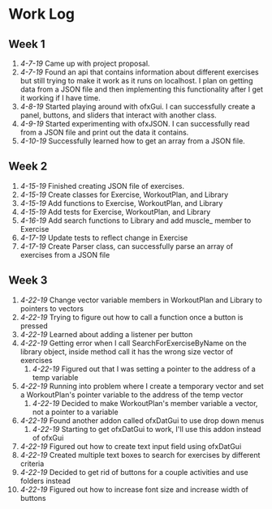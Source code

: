 # Work Log

## Week 1
1. *4-7-19* Came up with project proposal.
1. *4-7-19* Found an api that contains information about different exercises but still trying to make
it work as it runs on localhost. I plan on getting data from a JSON file and then implementing 
this functionality after I get it working if I have time.
1. *4-8-19* Started playing around with ofxGui. I can successfully create a panel, buttons, 
and sliders that interact with another class. 
1. *4-9-19* Started experimenting with ofxJSON. I can successfully read from a JSON file 
and print out the data it contains. 
1. *4-10-19* Successfully learned how to get an array from a JSON file.

## Week 2
1. *4-15-19* Finished creating JSON file of exercises.
1. *4-15-19* Create classes for Exercise, WorkoutPlan, and Library
1. *4-15-19* Add functions to Exercise, WorkoutPlan, and Library
1. *4-15-19* Add tests for Exercise, WorkoutPlan, and Library
1. *4-16-19* Add search functions to Library and add muscle_ member to Exercise
1. *4-17-19* Update tests to reflect change in Exercise
1. *4-17-19* Create Parser class, can successfully parse an array of exercises from a JSON file

## Week 3
1. *4-22-19* Change vector variable members in WorkoutPlan and Library to pointers to vectors
1. *4-22-19* Trying to figure out how to call a function once a button is pressed
1. *4-22-19* Learned about adding a listener per button
1. *4-22-19* Getting error when I call SearchForExerciseByName on the library object, inside method
call it has the wrong size vector of exercises
	1. *4-22-19* Figured out that I was setting a pointer to the address of a temp variable
1. *4-22-19* Running into problem where I create a temporary vector and set a WorkoutPlan's 
pointer variable to the address of the temp vector
	1. *4-22-19* Decided to make WorkoutPlan's member variable a vector, not a pointer to a variable
1. *4-22-19* Found another addon called ofxDatGui to use drop down menus
	1. *4-22-19* Starting to get ofxDatGui to work, I'll use this addon instead of ofxGui
1. *4-22-19* Figured out how to create text input field using ofxDatGui
1. *4-22-19* Created multiple text boxes to search for exercises by different criteria
1. *4-22-19* Decided to get rid of buttons for a couple activities and use folders instead
1. *4-22-19* Figured out how to increase font size and increase width of buttons